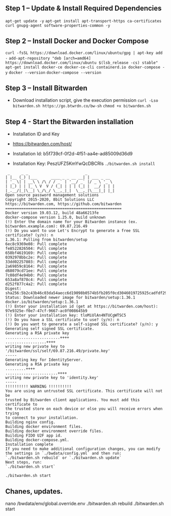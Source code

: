 ## Step 1 – Update & Install Required Dependencies

```apt-get update -y```
```apt-get install apt-transport-https ca-certificates curl gnupg-agent software-properties-common -y```

## Step 2 – Install Docker and Docker Compose
```curl -fsSL https://download.docker.com/linux/ubuntu/gpg | apt-key add -```
```add-apt-repository "deb [arch=amd64] https://download.docker.com/linux/ubuntu $(lsb_release -cs) stable"```
```apt-get install docker-ce docker-ce-cli containerd.io docker-compose -y```
```docker --version```
```docker-compose --version```

## Step 3 – Install Bitwarden
* Download installation script, give the execution permission 
```curl -Lso bitwarden.sh https://go.btwrdn.co/bw-sh```
```chmod +x bitwarden.sh```
## Step 4 - Start the Bitwarden installation

* Installation ID and Key
* https://bitwarden.com/host/

* Installation Id: b5f739cf-0f2d-4f51-aa4e-ad85009d36d9
* Installation Key: PeszUFZ5KmYwQcDBCRls
```./bitwarden.sh install```

```
 _     _ _                         _           
| |__ (_) |___      ____ _ _ __ __| | ___ _ __ 
| '_ \| | __\ \ /\ / / _` | '__/ _` |/ _ \ '_ \
| |_) | | |_ \ V  V / (_| | | | (_| |  __/ | | |
|_.__/|_|\__| \_/\_/ \__,_|_|  \__,_|\___|_| |_|
Open source password management solutions
Copyright 2015-2020, 8bit Solutions LLC
https://bitwarden.com, https://github.com/bitwarden
===================================================
Docker version 19.03.12, build 48a66213fe
docker-compose version 1.25.0, build unknown
(!) Enter the domain name for your Bitwarden instance (ex. bitwarden.example.com): 69.87.216.49
(!) Do you want to use Let's Encrypt to generate a free SSL certificate? (y/n): n
1.36.1: Pulling from bitwarden/setup
6ec8c9369e08: Pull complete
fe8522826504: Pull complete
658bf4619169: Pull complete
0392978bbc2e: Pull complete
33dd02257803: Pull complete
2a69859c8164: Pull complete
d68079cd71ee: Pull complete
7c08df4e94b0: Pull complete
653a8af878c4: Pull complete
d252f877c4a2: Pull complete
Digest: sha256:5b2c43b46c03da54aecc6d19098b0574b5fb205f0cd3046019725925cadfdf29
Status: Downloaded newer image for bitwarden/setup:1.36.1
docker.io/bitwarden/setup:1.36.1
(!) Enter your installation id (get at https://bitwarden.com/host): 97e9325e-f0e7-47cf-9667-ac0f008645b9
(!) Enter your installation key: tloMiUlAn4NTUCgWTSC5
(!) Do you have a SSL certificate to use? (y/n): n
(!) Do you want to generate a self-signed SSL certificate? (y/n): y
Generating self signed SSL certificate.
Generating a RSA private key
........................++++
..................++++
writing new private key to '/bitwarden/ssl/self/69.87.216.49/private.key'
-----
Generating key for IdentityServer.
Generating a RSA private key
.........++++
.......................++++
writing new private key to 'identity.key'
-----
!!!!!!!!!! WARNING !!!!!!!!!!
You are using an untrusted SSL certificate. This certificate will not be
trusted by Bitwarden client applications. You must add this certificate to
the trusted store on each device or else you will receive errors when trying
to connect to your installation.
Building nginx config.
Building docker environment files.
Building docker environment override files.
Building FIDO U2F app id.
Building docker-compose.yml.
Installation complete
If you need to make additional configuration changes, you can modify
the settings in `./bwdata/config.yml` and then run:
`./bitwarden.sh rebuild` or `./bitwarden.sh update`
Next steps, run:
`./bitwarden.sh start`
```

```./bitwarden.sh start```
## Chanes, updates.

nano /bwdata/env/global.override.env
./bitwarden.sh rebuild
./bitwarden.sh start
